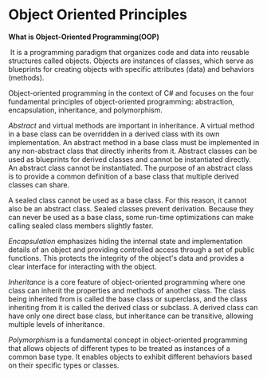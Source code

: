 # Object Oriented Principles

**What is Object-Oriented Programming(OOP)**

 It is a programming paradigm that organizes code and data into reusable structures called objects. Objects are instances of classes, which serve as blueprints for creating objects with specific attributes (data) and behaviors (methods).




Object-oriented programming in the context of C# and focuses on the four fundamental principles of object-oriented programming: abstraction, encapsulation, inheritance, and polymorphism.

*Abstract* and virtual methods are important in inheritance. A virtual method in a base class can be overridden in a derived class with its own implementation. An abstract method in a base class must be implemented in any non-abstract class that directly inherits from it. Abstract classes can be used as blueprints for derived classes and cannot be instantiated directly. An abstract class cannot be instantiated. The purpose of an abstract class is to provide a common definition of a base class that multiple derived classes can share.

A sealed class cannot be used as a base class. For this reason, it cannot also be an abstract class. Sealed classes prevent derivation. Because they can never be used as a base class, some run-time optimizations can make calling sealed class members slightly faster.


*Encapsulation* emphasizes hiding the internal state and implementation details of an object and providing controlled access through a set of public functions. This protects the integrity of the object's data and provides a clear interface for interacting with the object.

*Inheritance* is a core feature of object-oriented programming where one class can inherit the properties and methods of another class. The class being inherited from is called the base class or superclass, and the class inheriting from it is called the derived class or subclass. A derived class can have only one direct base class, but inheritance can be transitive, allowing multiple levels of inheritance.

*Polymorphism* is a fundamental concept in object-oriented programming that allows objects of different types to be treated as instances of a common base type. It enables objects to exhibit different behaviors based on their specific types or classes.
